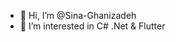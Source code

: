 - 👋 Hi, I’m @Sina-Ghanizadeh
- 👀 I’m interested in C# .Net & Flutter


<!---
Sina-Ghanizadeh/Sina-Ghanizadeh is a ✨ special ✨ repository because its `README.md` (this file) appears on your GitHub profile.
You can click the Preview link to take a look at your changes.
--->
